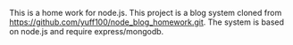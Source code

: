 This is a home work for node.js. This project is a blog system cloned from https://github.com/yuff100/node_blog_homework.git. The system is based on node.js and require express/mongodb.